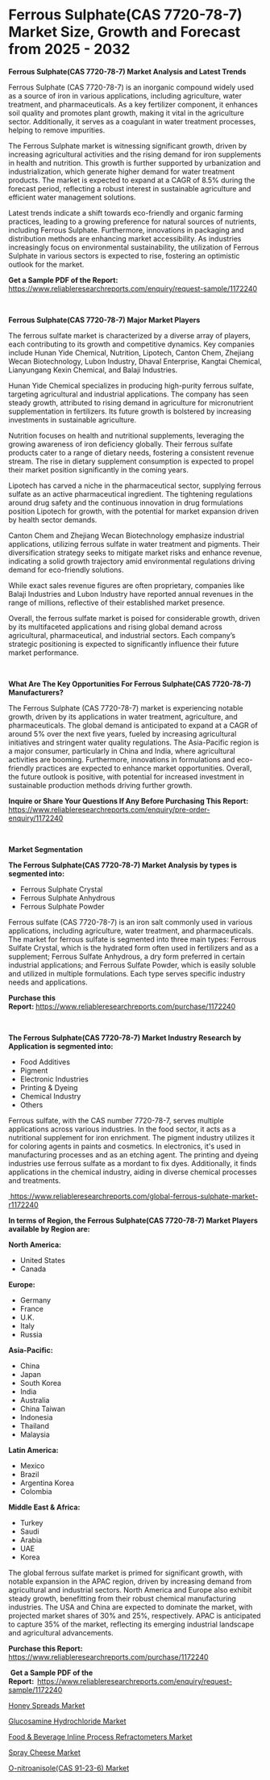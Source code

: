 <p><h1>Ferrous Sulphate(CAS 7720-78-7) Market Size, Growth and Forecast from 2025 - 2032</h1></p><p><strong>Ferrous Sulphate(CAS 7720-78-7) Market Analysis and Latest Trends</strong></p>
<p><p>Ferrous Sulphate (CAS 7720-78-7) is an inorganic compound widely used as a source of iron in various applications, including agriculture, water treatment, and pharmaceuticals. As a key fertilizer component, it enhances soil quality and promotes plant growth, making it vital in the agriculture sector. Additionally, it serves as a coagulant in water treatment processes, helping to remove impurities.</p><p>The Ferrous Sulphate market is witnessing significant growth, driven by increasing agricultural activities and the rising demand for iron supplements in health and nutrition. This growth is further supported by urbanization and industrialization, which generate higher demand for water treatment products. The market is expected to expand at a CAGR of 8.5% during the forecast period, reflecting a robust interest in sustainable agriculture and efficient water management solutions.</p><p>Latest trends indicate a shift towards eco-friendly and organic farming practices, leading to a growing preference for natural sources of nutrients, including Ferrous Sulphate. Furthermore, innovations in packaging and distribution methods are enhancing market accessibility. As industries increasingly focus on environmental sustainability, the utilization of Ferrous Sulphate in various sectors is expected to rise, fostering an optimistic outlook for the market.</p></p>
<p><strong>Get a Sample PDF of the Report:&nbsp;</strong> <a href="https://www.reliableresearchreports.com/enquiry/request-sample/1172240?utm_campaign=2128&utm_medium=2&utm_source=Github&utm_content=ia&utm_term=02022025&utm_id=ferrous-sulphatecas-7720-78-7">https://www.reliableresearchreports.com/enquiry/request-sample/1172240</a></p>
<p>&nbsp;</p>
<p><strong>Ferrous Sulphate(CAS 7720-78-7) Major Market Players</strong></p>
<p><p>The ferrous sulfate market is characterized by a diverse array of players, each contributing to its growth and competitive dynamics. Key companies include Hunan Yide Chemical, Nutrition, Lipotech, Canton Chem, Zhejiang Wecan Biotechnology, Lubon Industry, Dhaval Enterprise, Kangtai Chemical, Lianyungang Kexin Chemical, and Balaji Industries.</p><p>Hunan Yide Chemical specializes in producing high-purity ferrous sulfate, targeting agricultural and industrial applications. The company has seen steady growth, attributed to rising demand in agriculture for micronutrient supplementation in fertilizers. Its future growth is bolstered by increasing investments in sustainable agriculture.</p><p>Nutrition focuses on health and nutritional supplements, leveraging the growing awareness of iron deficiency globally. Their ferrous sulfate products cater to a range of dietary needs, fostering a consistent revenue stream. The rise in dietary supplement consumption is expected to propel their market position significantly in the coming years.</p><p>Lipotech has carved a niche in the pharmaceutical sector, supplying ferrous sulfate as an active pharmaceutical ingredient. The tightening regulations around drug safety and the continuous innovation in drug formulations position Lipotech for growth, with the potential for market expansion driven by health sector demands.</p><p>Canton Chem and Zhejiang Wecan Biotechnology emphasize industrial applications, utilizing ferrous sulfate in water treatment and pigments. Their diversification strategy seeks to mitigate market risks and enhance revenue, indicating a solid growth trajectory amid environmental regulations driving demand for eco-friendly solutions.</p><p>While exact sales revenue figures are often proprietary, companies like Balaji Industries and Lubon Industry have reported annual revenues in the range of millions, reflective of their established market presence.</p><p>Overall, the ferrous sulfate market is poised for considerable growth, driven by its multifaceted applications and rising global demand across agricultural, pharmaceutical, and industrial sectors. Each company’s strategic positioning is expected to significantly influence their future market performance.</p></p>
<p>&nbsp;</p>
<p><strong>What Are The Key Opportunities For Ferrous Sulphate(CAS 7720-78-7) Manufacturers?</strong></p>
<p><p>The Ferrous Sulphate (CAS 7720-78-7) market is experiencing notable growth, driven by its applications in water treatment, agriculture, and pharmaceuticals. The global demand is anticipated to expand at a CAGR of around 5% over the next five years, fueled by increasing agricultural initiatives and stringent water quality regulations. The Asia-Pacific region is a major consumer, particularly in China and India, where agricultural activities are booming. Furthermore, innovations in formulations and eco-friendly practices are expected to enhance market opportunities. Overall, the future outlook is positive, with potential for increased investment in sustainable production methods driving further growth.</p></p>
<p><strong>Inquire or Share Your Questions If Any Before Purchasing This Report:</strong> <a href="https://www.reliableresearchreports.com/enquiry/pre-order-enquiry/1172240?utm_campaign=2128&utm_medium=2&utm_source=Github&utm_content=ia&utm_term=02022025&utm_id=ferrous-sulphatecas-7720-78-7">https://www.reliableresearchreports.com/enquiry/pre-order-enquiry/1172240</a></p>
<p>&nbsp;</p>
<p><strong>Market Segmentation</strong></p>
<p><strong>The Ferrous Sulphate(CAS 7720-78-7) Market Analysis by types is segmented into:</strong></p>
<p><ul><li>Ferrous Sulphate Crystal</li><li>Ferrous Sulphate Anhydrous</li><li>Ferrous Sulphate Powder</li></ul></p>
<p><p>Ferrous sulfate (CAS 7720-78-7) is an iron salt commonly used in various applications, including agriculture, water treatment, and pharmaceuticals. The market for ferrous sulfate is segmented into three main types: Ferrous Sulfate Crystal, which is the hydrated form often used in fertilizers and as a supplement; Ferrous Sulfate Anhydrous, a dry form preferred in certain industrial applications; and Ferrous Sulfate Powder, which is easily soluble and utilized in multiple formulations. Each type serves specific industry needs and applications.</p></p>
<p><strong>Purchase this Report:&nbsp;</strong><a href="https://www.reliableresearchreports.com/purchase/1172240?utm_campaign=2128&utm_medium=2&utm_source=Github&utm_content=ia&utm_term=02022025&utm_id=ferrous-sulphatecas-7720-78-7">https://www.reliableresearchreports.com/purchase/1172240</a></p>
<p>&nbsp;</p>
<p><strong>The Ferrous Sulphate(CAS 7720-78-7) Market Industry Research by Application is segmented into:</strong></p>
<p><ul><li>Food Additives</li><li>Pigment</li><li>Electronic Industries</li><li>Printing & Dyeing</li><li>Chemical Industry</li><li>Others</li></ul></p>
<p><p>Ferrous sulfate, with the CAS number 7720-78-7, serves multiple applications across various industries. In the food sector, it acts as a nutritional supplement for iron enrichment. The pigment industry utilizes it for coloring agents in paints and cosmetics. In electronics, it's used in manufacturing processes and as an etching agent. The printing and dyeing industries use ferrous sulfate as a mordant to fix dyes. Additionally, it finds applications in the chemical industry, aiding in diverse chemical processes and treatments.</p></p>
<p><a href="https://www.reliableresearchreports.com/global-ferrous-sulphate-market-r1172240?utm_campaign=2128&utm_medium=2&utm_source=Github&utm_content=ia&utm_term=02022025&utm_id=ferrous-sulphatecas-7720-78-7">&nbsp;https://www.reliableresearchreports.com/global-ferrous-sulphate-market-r1172240</a></p>
<p><strong>In terms of Region, the Ferrous Sulphate(CAS 7720-78-7) Market Players available by Region are:</strong></p>
<p>
    <p> <strong> North America: </strong>
        <ul>
            <li>United States</li>
            <li>Canada</li>
        </ul>
        </p> 
    <p> <strong> Europe: </strong>
        <ul>
            <li>Germany</li>
            <li>France</li>
            <li>U.K.</li>
            <li>Italy</li>
            <li>Russia</li>
        </ul>
        </p> 
    <p> <strong> Asia-Pacific: </strong>
        <ul>
            <li>China</li>
            <li>Japan</li>
            <li>South Korea</li>
            <li>India</li>
            <li>Australia</li>
            <li>China Taiwan</li>
            <li>Indonesia</li>
            <li>Thailand</li>
            <li>Malaysia</li>
        </ul>
        </p> 
    <p> <strong> Latin America: </strong>
        <ul>
            <li>Mexico</li>
            <li>Brazil</li>
            <li>Argentina Korea</li>
            <li>Colombia</li>
        </ul>
        </p> 
    <p> <strong> Middle East & Africa: </strong>
        <ul>
            <li>Turkey</li>
            <li>Saudi</li>
            <li>Arabia</li>
            <li>UAE</li>
            <li>Korea</li>
        </ul>
    </p>
    </p>
<p><p>The global ferrous sulfate market is primed for significant growth, with notable expansion in the APAC region, driven by increasing demand from agricultural and industrial sectors. North America and Europe also exhibit steady growth, benefitting from their robust chemical manufacturing industries. The USA and China are expected to dominate the market, with projected market shares of 30% and 25%, respectively. APAC is anticipated to capture 35% of the market, reflecting its emerging industrial landscape and agricultural advancements.</p></p>
<p><strong>Purchase this Report: </strong><a href="https://www.reliableresearchreports.com/purchase/1172240?utm_campaign=2128&utm_medium=2&utm_source=Github&utm_content=ia&utm_term=02022025&utm_id=ferrous-sulphatecas-7720-78-7">https://www.reliableresearchreports.com/purchase/1172240</a></p>
<p>&nbsp;<strong>Get a Sample PDF of the Report:&nbsp;&nbsp;</strong><a href="https://www.reliableresearchreports.com/enquiry/request-sample/1172240?utm_campaign=2128&utm_medium=2&utm_source=Github&utm_content=ia&utm_term=02022025&utm_id=ferrous-sulphatecas-7720-78-7">https://www.reliableresearchreports.com/enquiry/request-sample/1172240</a></p>
<p><strong></strong></p>
<p><p><a href="https://www.linkedin.com/pulse/global-honey-spreads-market-focus-application-end-use-industry-vuvhf?utm_campaign=2128&utm_medium=2&utm_source=Github&utm_content=ia&utm_term=02022025&utm_id=ferrous-sulphatecas-7720-78-7">Honey Spreads Market</a></p><p><a href="https://www.linkedin.com/pulse/future-glucosamine-hydrochloride-market-growth-predictions-vrt4c?utm_campaign=2128&utm_medium=2&utm_source=Github&utm_content=ia&utm_term=02022025&utm_id=ferrous-sulphatecas-7720-78-7">Glucosamine Hydrochloride Market</a></p><p><a href="https://www.linkedin.com/pulse/71-cagr-forecast-forthe-food-beverage-inline-process-refractometers-bi8xe?utm_campaign=2128&utm_medium=2&utm_source=Github&utm_content=ia&utm_term=02022025&utm_id=ferrous-sulphatecas-7720-78-7">Food & Beverage Inline Process Refractometers Market</a></p><p><a href="https://www.linkedin.com/pulse/competitive-landscape-spray-cheese-impressive-cagr-46-ihobe?utm_campaign=2128&utm_medium=2&utm_source=Github&utm_content=ia&utm_term=02022025&utm_id=ferrous-sulphatecas-7720-78-7">Spray Cheese Market</a></p><p><a href="https://github.com/rosamariarocque98/Market-Research-Report-List-1/blob/main/o-nitroanisolecas-91-23-6-market.md?utm_campaign=2128&utm_medium=2&utm_source=Github&utm_content=ia&utm_term=02022025&utm_id=ferrous-sulphatecas-7720-78-7">O-nitroanisole(CAS 91-23-6) Market</a></p></p>